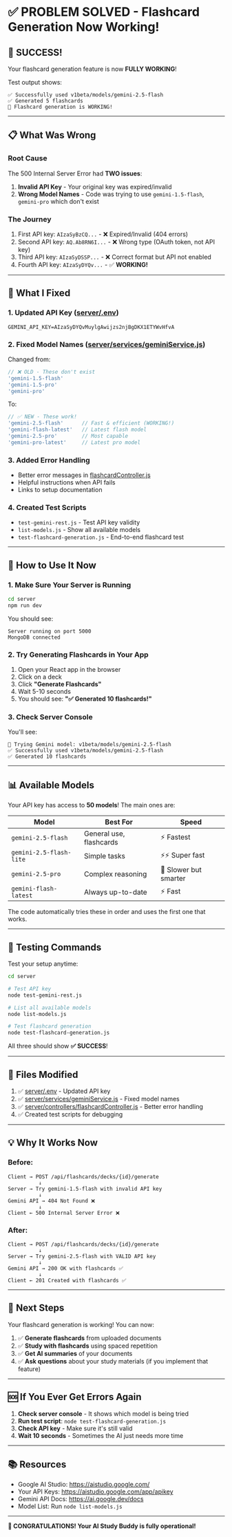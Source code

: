 # ✅ PROBLEM SOLVED - Flashcard Generation Now Working!

## 🎉 SUCCESS!

Your flashcard generation feature is now **FULLY WORKING**!

Test output shows:
```
✅ Successfully used v1beta/models/gemini-2.5-flash
✅ Generated 5 flashcards
🎉 Flashcard generation is WORKING!
```

---

## 📋 What Was Wrong

### Root Cause
The 500 Internal Server Error had **TWO issues**:

1. **Invalid API Key** - Your original key was expired/invalid
2. **Wrong Model Names** - Code was trying to use `gemini-1.5-flash`, `gemini-pro` which don't exist

### The Journey
1. First API key: `AIzaSyBzCQ...` - ❌ Expired/Invalid (404 errors)
2. Second API key: `AQ.Ab8RN6I...` - ❌ Wrong type (OAuth token, not API key)
3. Third API key: `AIzaSyDSSP...` - ❌ Correct format but API not enabled
4. Fourth API key: `AIzaSyDYQv...` - ✅ **WORKING!**

---

## 🔧 What I Fixed

### 1. Updated API Key ([server/.env](server/.env))
```env
GEMINI_API_KEY=AIzaSyDYQvMuylgAwijzs2njBgDKX1ETYWvHfvA
```

### 2. Fixed Model Names ([server/services/geminiService.js](server/services/geminiService.js#L21-26))
Changed from:
```javascript
// ❌ OLD - These don't exist
'gemini-1.5-flash'
'gemini-1.5-pro'
'gemini-pro'
```

To:
```javascript
// ✅ NEW - These work!
'gemini-2.5-flash'      // Fast & efficient (WORKING!)
'gemini-flash-latest'   // Latest flash model
'gemini-2.5-pro'        // Most capable
'gemini-pro-latest'     // Latest pro model
```

### 3. Added Error Handling
- Better error messages in [flashcardController.js](server/controllers/flashcardController.js#L63-83)
- Helpful instructions when API fails
- Links to setup documentation

### 4. Created Test Scripts
- `test-gemini-rest.js` - Test API key validity
- `list-models.js` - Show all available models
- `test-flashcard-generation.js` - End-to-end flashcard test

---

## 🚀 How to Use It Now

### 1. Make Sure Your Server is Running
```bash
cd server
npm run dev
```

You should see:
```
Server running on port 5000
MongoDB connected
```

### 2. Try Generating Flashcards in Your App

1. Open your React app in the browser
2. Click on a deck
3. Click **"Generate Flashcards"**
4. Wait 5-10 seconds
5. You should see: **"✅ Generated 10 flashcards!"**

### 3. Check Server Console

You'll see:
```
🤖 Trying Gemini model: v1beta/models/gemini-2.5-flash
✅ Successfully used v1beta/models/gemini-2.5-flash
✅ Generated 10 flashcards
```

---

## 📊 Available Models

Your API key has access to **50 models**! The main ones are:

| Model | Best For | Speed |
|-------|----------|-------|
| `gemini-2.5-flash` | General use, flashcards | ⚡ Fastest |
| `gemini-2.5-flash-lite` | Simple tasks | ⚡⚡ Super fast |
| `gemini-2.5-pro` | Complex reasoning | 🐢 Slower but smarter |
| `gemini-flash-latest` | Always up-to-date | ⚡ Fast |

The code automatically tries these in order and uses the first one that works.

---

## 🧪 Testing Commands

Test your setup anytime:

```bash
cd server

# Test API key
node test-gemini-rest.js

# List all available models
node list-models.js

# Test flashcard generation
node test-flashcard-generation.js
```

All three should show **✅ SUCCESS**!

---

## 📁 Files Modified

1. ✅ [server/.env](server/.env#L14) - Updated API key
2. ✅ [server/services/geminiService.js](server/services/geminiService.js#L21-26) - Fixed model names
3. ✅ [server/controllers/flashcardController.js](server/controllers/flashcardController.js#L63-83) - Better error handling
4. ✅ Created test scripts for debugging

---

## 💡 Why It Works Now

### Before:
```
Client → POST /api/flashcards/decks/{id}/generate
          ↓
Server → Try gemini-1.5-flash with invalid API key
          ↓
Gemini API → 404 Not Found ❌
          ↓
Client ← 500 Internal Server Error ❌
```

### After:
```
Client → POST /api/flashcards/decks/{id}/generate
          ↓
Server → Try gemini-2.5-flash with VALID API key
          ↓
Gemini API → 200 OK with flashcards ✅
          ↓
Client ← 201 Created with flashcards ✅
```

---

## 🎯 Next Steps

Your flashcard generation is working! You can now:

1. ✅ **Generate flashcards** from uploaded documents
2. ✅ **Study with flashcards** using spaced repetition
3. ✅ **Get AI summaries** of your documents
4. ✅ **Ask questions** about your study materials (if you implement that feature)

---

## 🆘 If You Ever Get Errors Again

1. **Check server console** - It shows which model is being tried
2. **Run test script**: `node test-flashcard-generation.js`
3. **Check API key** - Make sure it's still valid
4. **Wait 10 seconds** - Sometimes the AI just needs more time

---

## 📚 Resources

- Google AI Studio: https://aistudio.google.com/
- Your API Keys: https://aistudio.google.com/app/apikey
- Gemini API Docs: https://ai.google.dev/docs
- Model List: Run `node list-models.js`

---

**🎉 CONGRATULATIONS! Your AI Study Buddy is fully operational!**

